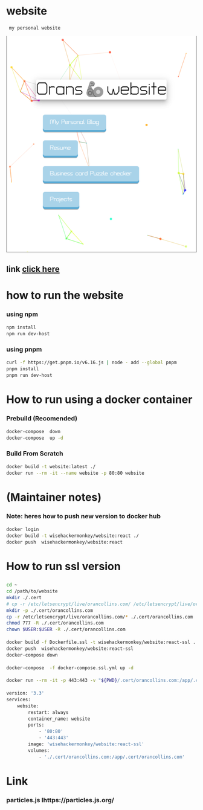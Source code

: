 
# website
```text
 my personal website
```
![](assets/2021-12-03-13-37-31.png)
## link [click here](orancollins.com)

# how to run the website
### using npm
```bash
npm install
npm run dev-host
```
### using pnpm
```bash
curl -f https://get.pnpm.io/v6.16.js | node - add --global pnpm
pnpm install
pnpm run dev-host
```

# How to run using a docker container
### Prebuild (Recomended)
```bash
docker-compose  down
docker-compose  up -d
```
### Build From Scratch
```bash
docker build -t website:latest ./
docker run --rm -it --name website -p 80:80 website
```

# (Maintainer notes)
### Note: heres how to push new version to docker hub
```bash
docker login
docker build -t wisehackermonkey/website:react ./
docker push  wisehackermonkey/website:react

```

# How to run ssl version
### 
```bash
cd ~
cd /path/to/website
mkdir ./.cert
# cp -r /etc/letsencrypt/live/orancollins.com/ /etc/letsencrypt/live/orancollins.com.old
mkdir -p ./.cert/orancollins.com
cp -r /etc/letsencrypt/live/orancollins.com/* ./.cert/orancollins.com
chmod 777 -R ./.cert/orancollins.com
chown $USER:$USER -R ./.cert/orancollins.com

docker build -f Dockerfile.ssl -t wisehackermonkey/website:react-ssl . 
docker push  wisehackermonkey/website:react-ssl
docker-compose down

docker-compose  -f docker-compose.ssl.yml up -d 

docker run --rm -it -p 443:443 -v "${PWD}/.cert/orancollins.com:/app/.cert/orancollins.com" wisehackermonkey/website:react-ssl /bin/sh

version: '3.3'
services:
    website:
        restart: always
        container_name: website
        ports:
            - '80:80'
            - '443:443'
        image: 'wisehackermonkey/website:react-ssl'
        volumes:
            - './.cert/orancollins.com:/app/.cert/orancollins.com'


```

# Link
### particles.js  lhttps://particles.js.org/